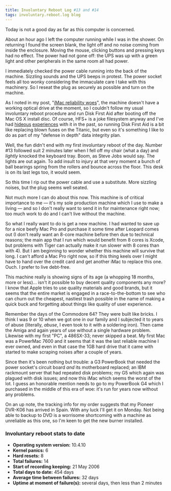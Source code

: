 ```yaml
---
title: Involuntary Reboot Log #13 and #14
tags: involuntary.reboot.log blog
---
```


Today is not a good day as far as this computer is concerned.

About an hour ago I left the computer running while I was in the shower. On returning I found the screen blank, the light off and no noise coming from inside the enclosure. Moving the mouse, clicking buttons and pressing keys had no effect. The power had not gone off: the UPS was up with a green light and other peripherals in the same room all had power.

I immediately checked the power cable running into the back of the machine. Sizzling sounds and the UPS beeps in protest. The power socket feels all too wonky considering the immaculate care I take with this machinery. So I reseat the plug as securely as possible and turn on the machine.

As I noted in my post, "[iMac reliability woes](http://www.wincent.com/a/about/wincent/weblog/archives/2007/08/imac_reliabilit.php)", the machine doesn't have a working optical drive at the moment, so I couldn't follow my usual involuntary reboot procedure and run Disk First Aid after booting off the Mac OS X install disc. Of course, HFS+ is a joke filesystem anyway and I've had [hideous](http://www.wincent.com/a/about/wincent/weblog/archives/2007/07/involuntary_reb_12.php) [experiences](http://www.wincent.com/a/about/wincent/weblog/archives/2006/05/involuntary_reb_1.php) with it in the past, so running Disk First Aid is a bit like replacing blown fuses on the Titanic, but even so it's something I like to do as part of my "defense in depth" data integrity plan.

Well, the fun didn't end with my first involuntary reboot of the day. Number \#13 followed suit 2 minutes later when I fell off my chair (what a day) and _lightly_ knocked the keyboard tray. Boom, as Steve Jobs would say. The lights are out again. To add insult to injury at that very moment a bunch of ball bearings spring from the rollers and bounce across the floor. This desk is on its last legs too, it would seem.

So this time I rip out the power cable and use a substitute. More sizzling noises, but the plug seems well seated.

Not much more I can do about this now. This machine is of critical importance to me — it's my sole production machine which I use to make a living — and so I don't really want to send it in for maintenance right now; too much work to do and I can't live without the machine.

So what I really want to do is get a new machine. I had wanted to save up for a nice beefy Mac Pro and purchase it some time after Leopard comes out (I don't really want an 8-core machine before then due to technical reasons; the main app that I run which would benefit from 8 cores is Xcode, but problems with Tiger can actually make it run slower with 8 cores than with 4). But I am beginning to wonder whether this machine will survive that long. I can't afford a Mac Pro right now, so if this thing keels over I might have to hand over the credit card and get another iMac to replace this one. Ouch. I prefer to live debt-free.

This machine really is showing signs of its age (a whopping 18 months, more or less)... isn't it possible to buy decent quality components any more? I know that Apple tries to use quality materials and good brands, but it seems that the entire market is engaged in a race-to-the-bottom to see who can churn out the cheapest, nastiest trash possible in the name of making a quick buck and forgetting about things like quality of user experience.

Remember the days of the Commodore 64? They were built like bricks. I think I was 9 or 10 when we got one in our family and I subjected it to years of abuse (literally, _abuse_, I even took to it with a soldering iron). Then came the Amiga and again years of use without a single hardware problem. Likewise with my first "PC", a 486SX-33; never skipped a beat. My first Mac was a PowerMac 7600 and it seems that it was the last reliable machine I ever owned, and even in that case the 1GB hard drive that it came with started to make scraping noises after a couple of years.

Since then it's been nothing but trouble: a G3 PowerBook that needed the power socket's circuit board _and_ its motherboard replaced; an IBM rackmount server that had repeated disk problems; my G5 which again was plagued with disk issues; and now this iMac which seems the worst of the lot. I guess an honorable mention needs to go to my PowerBook G4 which I purchased in the middle of this era of woe: it's run for years now without any problems.

On an up note, the tracking info for my order suggests that my Pioneer DVR-K06 has arrived in Spain. With any luck I'll get it on Monday. Not being able to backup to DVD is a worrisome shortcoming with a machine as unreliable as this one, so I'm keen to get the new burner installed.

### Involuntary reboot stats to date

-   **Operating system version:** 10.4.10
-   **Kernel panics:** 6
-   **Hard resets:** 8
-   **Total failures:** 14
-   **Start of recording keeping:** 21 May 2006
-   **Total days to date:** 454 days
-   **Average time between failures:** 32 days
-   **Uptime at moment of failure(s):** several days, then less than 2 minutes
